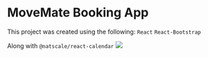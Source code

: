 # MoveMate Booking App
This project was created using the following:
`React`
`React-Bootstrap`

Along with `@natscale/react-calendar`
![](https://media.giphy.com/media/Q1JE0GHS1FxiJk4DnA/giphy.gif)
